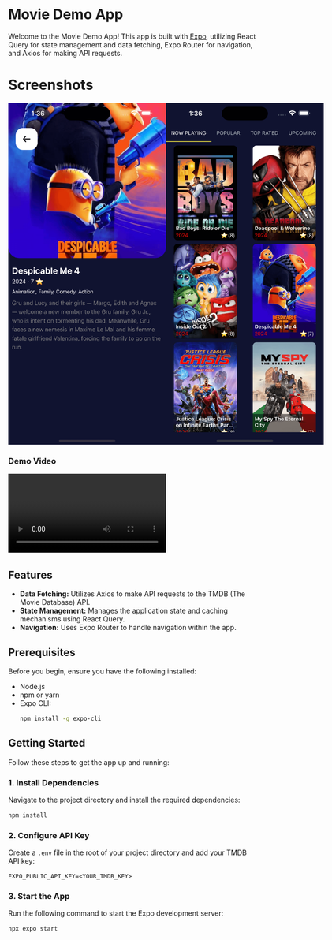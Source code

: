 # Movie Demo App

Welcome to the Movie Demo App! This app is built with [Expo](https://expo.dev), utilizing React Query for state management and data fetching, Expo Router for navigation, and Axios for making API requests.

# Screenshots

<div style="display: flex; justify-content: space-around; align-items: center;">
  <img src="./screenshot/details.png" alt="Details Screen" width="320" />
  <img src="./screenshot/home.png" alt="Home Screen" width="320" />
</div>

### Demo Video

<video width="320" controls>
  <source src="./screenshot/video.mp4" type="video/mp4">
  Your browser does not support the video tag.
</video>

## Features

- **Data Fetching:** Utilizes Axios to make API requests to the TMDB (The Movie Database) API.
- **State Management:** Manages the application state and caching mechanisms using React Query.
- **Navigation:** Uses Expo Router to handle navigation within the app.

## Prerequisites

Before you begin, ensure you have the following installed:

- Node.js
- npm or yarn
- Expo CLI:
  ```bash
  npm install -g expo-cli
  ```

## Getting Started

Follow these steps to get the app up and running:

### 1. Install Dependencies

Navigate to the project directory and install the required dependencies:

```bash
npm install
```

### 2. Configure API Key

Create a `.env` file in the root of your project directory and add your TMDB API key:

```env
EXPO_PUBLIC_API_KEY=<YOUR_TMDB_KEY>
```

### 3. Start the App

Run the following command to start the Expo development server:

```bash
npx expo start
```
